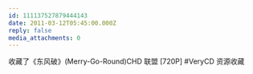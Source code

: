 ```yaml
---
id: 111137527879444143
date: 2011-03-12T05:45:00.000Z
reply: false
media_attachments: 0
---
```


收藏了《东风破》(Merry-Go-Round)CHD 联盟 [720P] #VeryCD 资源收藏 ​​​​

